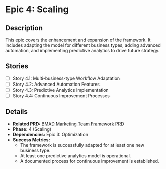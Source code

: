 # Epic 4: Scaling

## Description

This epic covers the enhancement and expansion of the framework. It includes adapting the model for different business types, adding advanced automation, and implementing predictive analytics to drive future strategy.

## Stories

- [ ] Story 4.1: Multi-business-type Workflow Adaptation
- [ ] Story 4.2: Advanced Automation Features
- [ ] Story 4.3: Predictive Analytics Implementation
- [ ] Story 4.4: Continuous Improvement Processes

## Details

- **Related PRD:** [BMAD Marketing Team Framework PRD](../prd.md)
- **Phase:** 4 (Scaling)
- **Dependencies:** Epic 3: Optimization
- **Success Metrics:**
  - The framework is successfully adapted for at least one new business type.
  - At least one predictive analytics model is operational.
  - A documented process for continuous improvement is established.
